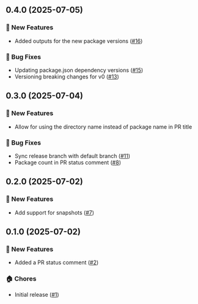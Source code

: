 ## 0.4.0 (2025-07-05)

### 🚀 New Features
- Added outputs for the new package versions ([#16](https://github.com/cadamsdev/lazy-release-action/pull/16))

### 🐛 Bug Fixes
- Updating package.json dependency versions ([#15](https://github.com/cadamsdev/lazy-release-action/pull/15))
- Versioning breaking changes for v0 ([#13](https://github.com/cadamsdev/lazy-release-action/pull/13))


## 0.3.0 (2025-07-04)

### 🚀 New Features
- Allow for using the directory name instead of package name in PR
title

### 🐛 Bug Fixes
- Sync release branch with default branch ([#11](https://github.com/cadamsdev/lazy-release-action/pull/11))
- Package count in PR status comment ([#8](https://github.com/cadamsdev/lazy-release-action/pull/8))


## 0.2.0 (2025-07-02)

### 🚀 New Features
- Add support for snapshots ([#7](https://github.com/cadamsdev/lazy-release-action/pull/7))


## 0.1.0 (2025-07-02)

### 🚀 New Features
- Added a PR status comment ([#2](https://github.com/cadamsdev/lazy-release-action/pull/2))

### 🏠 Chores
- Initial release ([#1](https://github.com/cadamsdev/lazy-release-action/pull/1))
